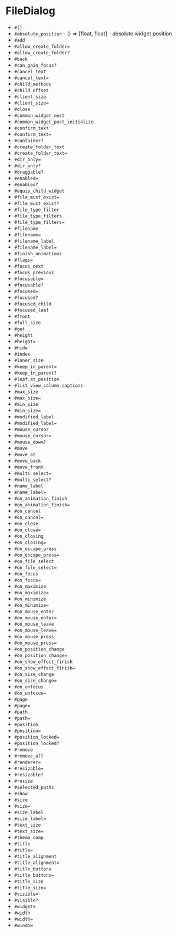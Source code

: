 FileDialog
===
- `#[]`
- `#absolute_position` - () => [float, float] - absolute widget position
- `#add`
- `#allow_create_folder=`
- `#allow_create_folder?`
- `#back`
- `#can_gain_focus?`
- `#cancel_text`
- `#cancel_text=`
- `#child_methods`
- `#child_offset`
- `#client_size`
- `#client_size=`
- `#close`
- `#common_widget_nest`
- `#common_widget_post_initialize`
- `#confirm_text`
- `#confirm_text=`
- `#container?`
- `#create_folder_text`
- `#create_folder_text=`
- `#dir_only=`
- `#dir_only?`
- `#draggable?`
- `#enabled=`
- `#enabled?`
- `#equip_child_widget`
- `#file_must_exist=`
- `#file_must_exist?`
- `#file_type_filter`
- `#file_type_filters`
- `#file_type_filters=`
- `#filename`
- `#filename=`
- `#filename_label`
- `#filename_label=`
- `#finish_animations`
- `#flags=`
- `#focus_next`
- `#focus_previous`
- `#focusable=`
- `#focusable?`
- `#focused=`
- `#focused?`
- `#focused_child`
- `#focused_leaf`
- `#front`
- `#full_size`
- `#get`
- `#height`
- `#height=`
- `#hide`
- `#index`
- `#inner_size`
- `#keep_in_parent=`
- `#keep_in_parent?`
- `#leaf_at_position`
- `#list_view_column_captions`
- `#max_size`
- `#max_size=`
- `#min_size`
- `#min_size=`
- `#modified_label`
- `#modified_label=`
- `#mouse_cursor`
- `#mouse_cursor=`
- `#mouse_down?`
- `#move`
- `#move_at`
- `#move_back`
- `#move_front`
- `#multi_select=`
- `#multi_select?`
- `#name_label`
- `#name_label=`
- `#on_animation_finish`
- `#on_animation_finish=`
- `#on_cancel`
- `#on_cancel=`
- `#on_close`
- `#on_close=`
- `#on_closing`
- `#on_closing=`
- `#on_escape_press`
- `#on_escape_press=`
- `#on_file_select`
- `#on_file_select=`
- `#on_focus`
- `#on_focus=`
- `#on_maximize`
- `#on_maximize=`
- `#on_minimize`
- `#on_minimize=`
- `#on_mouse_enter`
- `#on_mouse_enter=`
- `#on_mouse_leave`
- `#on_mouse_leave=`
- `#on_mouse_press`
- `#on_mouse_press=`
- `#on_position_change`
- `#on_position_change=`
- `#on_show_effect_finish`
- `#on_show_effect_finish=`
- `#on_size_change`
- `#on_size_change=`
- `#on_unfocus`
- `#on_unfocus=`
- `#page`
- `#page=`
- `#path`
- `#path=`
- `#position`
- `#position=`
- `#position_locked=`
- `#position_locked?`
- `#remove`
- `#remove_all`
- `#renderer=`
- `#resizable=`
- `#resizable?`
- `#resize`
- `#selected_paths`
- `#show`
- `#size`
- `#size=`
- `#size_label`
- `#size_label=`
- `#text_size`
- `#text_size=`
- `#theme_comp`
- `#title`
- `#title=`
- `#title_alignment`
- `#title_alignment=`
- `#title_buttons`
- `#title_buttons=`
- `#title_size`
- `#title_size=`
- `#visible=`
- `#visible?`
- `#widgets`
- `#width`
- `#width=`
- `#window`
